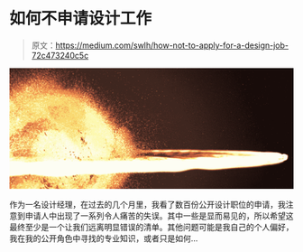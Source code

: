 # 如何不申请设计工作

> 原文：<https://medium.com/swlh/how-not-to-apply-for-a-design-job-72c473240c5c>

![](img/daa653e3f58b39291e80d2a420987c84.png)

作为一名设计经理，在过去的几个月里，我看了数百份公开设计职位的申请，我注意到申请人中出现了一系列令人痛苦的失误。其中一些是显而易见的，所以希望这最终至少是一个让我们远离明显错误的清单。其他问题可能是我自己的个人偏好，我在我的公开角色中寻找的专业知识，或者只是如何…